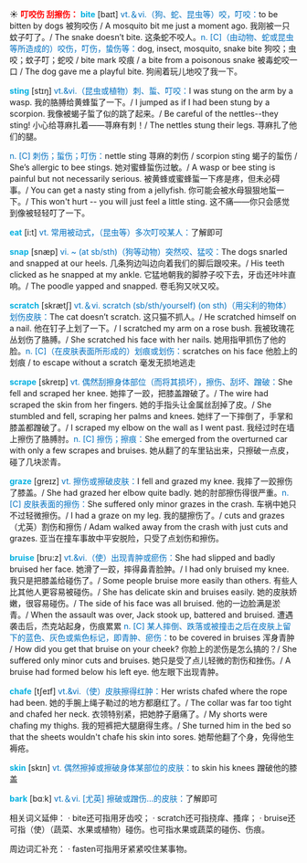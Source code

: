 ☀ <font color="red">**叮咬伤 刮擦伤：**</font>
<font color="sky blue">**bite**</font> [baɪt] 
<font color="#0070c0">vt.＆vi.（狗、蛇、昆虫等）咬，叮咬：</font>to be bitten by dogs 被狗咬伤 / A mosquito bit me just a moment ago. 我刚被一只蚊子叮了。/ The snake doesn’t bite. 这条蛇不咬人。<font color="#0070c0">n. [C]（由动物、蛇或昆虫等所造成的）咬伤，叮伤，蛰伤等：</font>dog, insect, mosquito, snake bite 狗咬；虫咬；蚊子叮；蛇咬 / bite mark 咬痕 / a bite from a poisonous snake 被毒蛇咬一口 / The dog gave me a playful bite. 狗闹着玩儿地咬了我一下。

<font color="sky blue">**sting**</font> [stɪŋ]
<font color="#0070c0">vt.&vi.（昆虫或植物）刺、蜇、叮咬：</font>I was stung on the arm by a wasp. 我的胳膊给黄蜂蜇了一下。/ I jumped as if I had been stung by a scorpion. 我像被蝎子蜇了似的跳了起来。/ Be careful of the nettles--they sting! 小心给荨麻扎着——荨麻有刺！/ The nettles stung their legs. 荨麻扎了他们的腿。
      
<font color="#0070c0">n. [C] 刺伤；蜇伤；叮伤：</font>nettle sting 荨麻的刺伤 / scorpion sting 蝎子的蜇伤 / She’s allergic to bee stings. 她对蜜蜂蜇伤过敏。/ A wasp or bee sting is painful but not necessarily serious. 被黄蜂或蜜蜂蜇一下疼是疼，但未必碍事。/ You can get a nasty sting from a jellyfish. 你可能会被水母狠狠地蜇一下。/ This won't hurt -- you will just feel a little sting. 这不痛——你只会感觉到像被轻轻叮了一下。

<font color="sky blue">**eat**</font> [i:t] 
<font color="#0070c0">vt. 常用被动式，（昆虫等）多次叮咬某人：</font>了解即可
           
<font color="sky blue">**snap**</font> [snæp]
<font color="#0070c0">vi. ~ (at sb/sth)（狗等动物）突然咬、猛咬：</font>The dogs snarled and snapped at our heels. 几条狗边叫边向着我们的脚后跟咬来。/ His teeth clicked as he snapped at my ankle. 它猛地朝我的脚脖子咬下去，牙齿还咔咔直响。/ The poodle yapped and snapped. 卷毛狗又吠又咬。

<font color="sky blue">**scratch**</font> [skrætʃ] 
<font color="#0070c0">vt.＆vi. scratch (sb/sth/yourself) (on sth)（用尖利的物体）划伤皮肤：</font>The cat doesn’t scratch. 这只猫不抓人。/ He scratched himself on a nail. 他在钉子上划了一下。/ I scratched my arm on a rose bush. 我被玫瑰花丛划伤了胳膊。/ She scratched his face with her nails. 她用指甲抓伤了他的脸。<font color="#0070c0">n. [C]（在皮肤表面所形成的）划痕或划伤：</font>scratches on his face 他脸上的划痕 / to escape without a scratch 毫发无损地逃走
            
<font color="sky blue">**scrape**</font> [skreɪp]
<font color="#0070c0">vt. 偶然刮擦身体部位（而将其损坏），擦伤、刮坏、蹭破：</font>She fell and scraped her knee. 她摔了一跤，把膝盖蹭破了。/ The wire had scraped the skin from her fingers. 她的手指头让金属丝刮掉了皮。/ She stumbled and fell, scraping her palms and knees. 她绊了一下摔倒了，手掌和膝盖都蹭破了。/ I scraped my elbow on the wall as I went past. 我经过时在墙上擦伤了胳膊肘。<font color="#0070c0">n. [C] 擦伤；擦痕：</font>She emerged from the overturned car with only a few scrapes and bruises. 她从翻了的车里钻出来，只擦破一点皮，碰了几块淤青。

<font color="sky blue">**graze**</font> [greɪz]
<font color="#0070c0">vt. 擦伤或擦破皮肤：</font>I fell and grazed my knee. 我摔了一跤擦伤了膝盖。/ She had grazed her elbow quite badly. 她的肘部擦伤得很严重。<font color="#0070c0">n. [C] 皮肤表面的擦伤：</font>She suffered only minor grazes in the crash. 车祸中她只不过轻微擦伤。/ I had a graze on my leg. 我的腿擦伤了。/ cuts and grazes（尤英）割伤和擦伤 / Adam walked away from the crash with just cuts and grazes. 亚当在撞车事故中平安脱险，只受了点划伤和擦伤。         

<font color="sky blue">**bruise**</font> [bru:z]
<font color="#0070c0">vt.&vi.（使）出现青肿或瘀伤：</font>She had slipped and badly bruised her face. 她滑了一跤，摔得鼻青脸肿。/ I had only bruised my knee. 我只是把膝盖给碰伤了。/ Some people bruise more easily than others. 有些人比其他人更容易被碰伤。/ She has delicate skin and bruises easily. 她的皮肤娇嫩，很容易碰伤。/ The side of his face was all bruised. 他的一边脸满是淤青。/ When the assault was over, Jack stook up, battered and bruised. 遭遇袭击后，杰克站起身，伤痕累累 <font color="#0070c0">n. [C] 某人摔倒、跌落或被撞击之后在皮肤上留下的蓝色、灰色或紫色标记，即青肿、瘀伤：</font>to be covered in bruises 浑身青肿 / How did you get that bruise on your cheek? 你脸上的淤伤是怎么搞的？/ She suffered only minor cuts and bruises. 她只是受了点儿轻微的割伤和挫伤。/ A bruise had formed below his left eye. 他左眼下出现青肿。
           
<font color="sky blue">**chafe**</font> [tʃeɪf]
<font color="#0070c0">vt.&vi.（使）皮肤擦得红肿：</font>Her wrists chafed where the rope had been. 她的手腕上绳子勒过的地方都磨红了。/ The collar was far too tight and chafed her neck. 衣领特别紧，把她脖子磨痛了。/ My shorts were chafing my thighs. 我的短裤把大腿磨得生疼。/ She turned him in the bed so that the sheets wouldn't chafe his skin into sores. 她帮他翻了个身，免得他生褥疮。

<font color="sky blue">**skin**</font> [skɪn] 
<font color="#0070c0">vt. 偶然擦掉或擦破身体某部位的皮肤：</font>to skin his knees 蹭破他的膝盖

<font color="sky blue">**bark**</font> [bɑːk] 
<font color="#0070c0">vt.＆vi. [尤英] 擦破或蹭伤…的皮肤：</font>了解即可

相关词义延伸：
· bite还可指用牙齿咬；
· scratch还可指挠痒、搔痒；
· bruise还可指（使）（蔬菜、水果或植物）碰伤。也可指水果或蔬菜的碰伤、伤痕。

周边词汇补充：
· fasten可指用牙紧紧咬住某事物。


